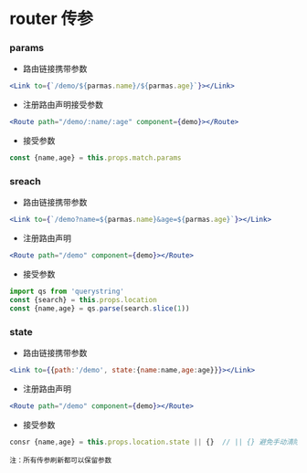 # router 传参

### params

- 路由链接携带参数

```jsx
<Link to={`/demo/${parmas.name}/${parmas.age}`}></Link>
```

- 注册路由声明接受参数

```jsx
<Route path="/demo/:name/:age" component={demo}></Route>
```

- 接受参数

```jsx
const {name,age} = this.props.match.params
```

### sreach

- 路由链接携带参数

```jsx
<Link to={`/demo?name=${parmas.name}&age=${parmas.age}`}></Link>
```

- 注册路由声明

```jsx
<Route path="/demo" component={demo}></Route>
```

- 接受参数

```jsx
import qs from 'querystring'
const {search} = this.props.location
const {name,age} = qs.parse(search.slice(1))
```

### state

- 路由链接携带参数

```jsx
<Link to={{path:'/demo', state:{name:name,age:age}}}></Link>
```

- 注册路由声明

```jsx
<Route path="/demo" component={demo}></Route>
```

- 接受参数

```jsx
consr {name,age} = this.props.location.state || {}  // || {} 避免手动清除浏览器缓存后报错
```

```
注：所有传参刷新都可以保留参数
```

